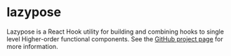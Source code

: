 lazypose
=========

Lazypose is a React Hook utility for building and combining hooks to single level Higher-order functional components. See the [GitHub project page](https://github.com/hungtran0203/lazypose) for more information.
